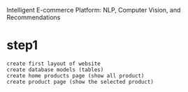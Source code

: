 Intelligent E-commerce Platform: NLP, Computer Vision, and Recommendations

# step1
    create first layout of website
    create database models (tables)
    create home products page (show all product)
    create product page (show the selected product)

